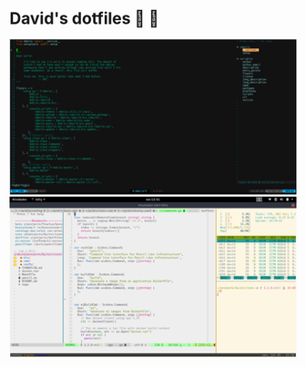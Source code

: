 # David's dotfiles :pencil: :blue_heart:

![Vim](screenshots/vim.png "Vim")
![Tmux](screenshots/tmux.png "Tmux")
